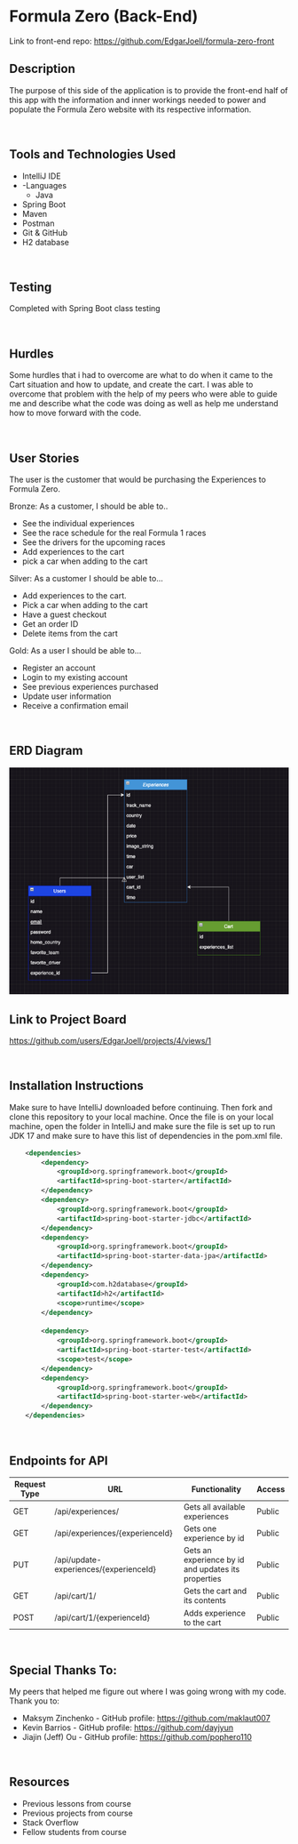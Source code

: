 # Formula Zero (Back-End)

Link to front-end repo: https://github.com/EdgarJoell/formula-zero-front

## Description 
The purpose of this side of the application is to provide the front-end half of this app with the information and inner workings needed to power and populate the Formula Zero website with its respective information. 

<br>

## Tools and Technologies Used
- IntelliJ IDE
- -Languages 
  - Java
- Spring Boot
- Maven
- Postman
- Git & GitHub
- H2 database

<br>

## Testing
Completed with Spring Boot class testing

<br>

## Hurdles
Some hurdles that i had to overcome are what to do when it came to the Cart situation and how to update, and create the cart. I was able to overcome that problem with the help of my peers who were able to guide me and describe what the code was doing as well as help me understand how to move forward with the code. 

<br>

## User Stories
The user is the customer that would be purchasing the Experiences to Formula Zero.

Bronze: As a customer, I should be able to..
- See the individual experiences
- See the race schedule for the real Formula 1 races
- See the drivers for the upcoming races
- Add experiences to the cart
- pick a car when adding to the cart

Silver: As a customer I should be able to...
- Add experiences to the cart.
- Pick a car when adding to the cart
- Have a guest checkout
- Get an order ID
- Delete items from the cart

Gold: As a user I should be able to...
- Register an account
- Login to my existing account
- See previous experiences purchased
- Update user information
- Receive a confirmation email

<br>

## ERD Diagram

<img src="ERD-for-Formula-Zero.png">

<br>

## Link to Project Board
https://github.com/users/EdgarJoell/projects/4/views/1

<br>

## Installation Instructions
Make sure to have IntelliJ downloaded before continuing. Then fork and clone this repository to your local machine. Once the file is on your local machine, open the folder in IntelliJ and make sure the file is set up to run JDK 17 and make sure to have this list of dependencies in the pom.xml file.
```xml
	<dependencies>
		<dependency>
			<groupId>org.springframework.boot</groupId>
			<artifactId>spring-boot-starter</artifactId>
		</dependency>
		<dependency>
			<groupId>org.springframework.boot</groupId>
			<artifactId>spring-boot-starter-jdbc</artifactId>
		</dependency>
		<dependency>
			<groupId>org.springframework.boot</groupId>
			<artifactId>spring-boot-starter-data-jpa</artifactId>
		</dependency>
		<dependency>
			<groupId>com.h2database</groupId>
			<artifactId>h2</artifactId>
			<scope>runtime</scope>
		</dependency>

		<dependency>
			<groupId>org.springframework.boot</groupId>
			<artifactId>spring-boot-starter-test</artifactId>
			<scope>test</scope>
		</dependency>
		<dependency>
			<groupId>org.springframework.boot</groupId>
			<artifactId>spring-boot-starter-web</artifactId>
		</dependency>
	</dependencies>
```

<br>

## Endpoints for API

| Request Type | URL                                    | Functionality                                                 | Access  | 
|--------------|----------------------------------------|---------------------------------------------------------------|---------|
| GET          | /api/experiences/                      | Gets all available experiences              	                 | Public  |
| GET          | /api/experiences/{experienceId}        | Gets one experience by id       	                             | Public  |
| PUT          | /api/update-experiences/{experienceId} | Gets an experience by id and updates its properties         	 | Public  |
| GET          | /api/cart/1/                           | Gets the cart and its contents         	                      | Public  |
| POST         | /api/cart/1/{experienceId}   	         | Adds experience to the cart         	                         | Public  |

<br>

## Special Thanks To:
My peers that helped me figure out where I was going wrong with my code.
Thank you to: 
- Maksym Zinchenko - GitHub profile: https://github.com/maklaut007
- Kevin Barrios - GitHub profile: https://github.com/dayjyun
- Jiajin (Jeff) Ou - GitHub profile: https://github.com/pophero110

<br>

## Resources
- Previous lessons from course
- Previous projects from course
- Stack Overflow
- Fellow students from course